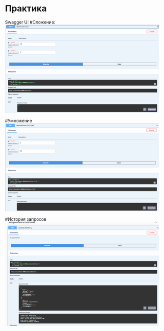 # Практика
Swagger UI
#Сложение:
![screenshot](https://github.com/G4r1k/practice/blob/master/plusExample.png)

#Умножение
![screenshot](https://github.com/G4r1k/practice/blob/master/multiplicationExample.png)

#История запросов
![screenshot](https://github.com/G4r1k/practice/blob/master/image.png)
